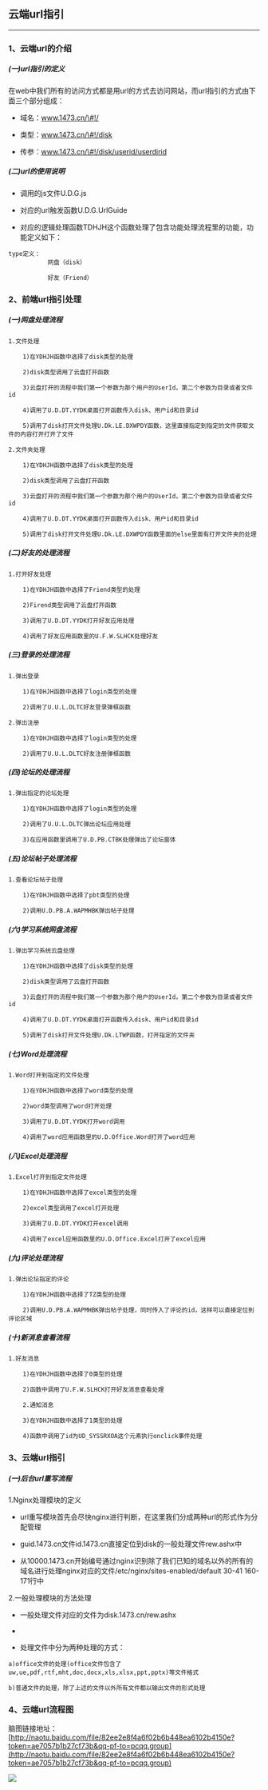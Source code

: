 ## 云端url指引

---

### 1、云端url的介绍

##### \(一\)url指引的定义

在web中我们所有的访问方式都是用url的方式去访问网站，而url指引的方式由下面三个部分组成：

* 域名：www.1473.cn/\#!/

* 类型：www.1473.cn/\#!/disk

* 传参：www.1473.cn/\#!/disk/userid/userdirid

##### \(二\)url的使用说明

* 调用的js文件U.D.G.js

* 对应的url触发函数U.D.G.UrlGuide

* 对应的逻辑处理函数TDHJH这个函数处理了包含功能处理流程里的功能，功能定义如下：

```
type定义：
           网盘（disk）

           好友（Friend）
```

### 2、前端url指引处理

##### \(一\)网盘处理流程

```
1.文件处理

    1)在YDHJH函数中选择了disk类型的处理

    2)disk类型调用了云盘打开函数

    3)云盘打开的流程中我们第一个参数为那个用户的UserId，第二个参数为目录或者文件id

    4)调用了U.D.DT.YYDK桌面打开函数传入disk、用户id和目录id

    5)调用了disk打开文件处理U.Dk.LE.DXWPDY函数，这里直接指定到指定的文件获取文件的内容打开打开了文件
```

```
2.文件夹处理

    1)在YDHJH函数中选择了disk类型的处理

    2)disk类型调用了云盘打开函数

    3)云盘打开的流程中我们第一个参数为那个用户的UserId，第二个参数为目录或者文件id

    4)调用了U.D.DT.YYDK桌面打开函数传入disk、用户id和目录id

    5)调用了disk打开文件处理U.Dk.LE.DXWPDY函数里面的else里面有打开文件夹的处理
```

##### \(二\)好友的处理流程

```
1.打开好友处理

    1)在YDHJH函数中选择了Friend类型的处理

    2)Firend类型调用了云盘打开函数

    3)调用了U.D.DT.YYDK打开好友应用处理

    4)调用了好友应用函数里的U.F.W.SLHCK处理好友
```

##### \(三\)登录的处理流程

```
1.弹出登录

    1)在YDHJH函数中选择了login类型的处理

    2)调用了U.U.L.DLTC好友登录弹框函数
```

```
2.弹出注册

    1)在YDHJH函数中选择了login类型的处理

    2)调用了U.U.L.DLTC好友注册弹框函数
```

##### \(四\)论坛的处理流程

```
1.弹出指定的论坛处理

    1)在YDHJH函数中选择了login类型的处理

    2)调用了U.U.L.DLTC弹出论坛应用处理

    3)在应用函数里调用了U.D.PB.CTBK处理弹出了论坛窗体
```

##### \(五\)论坛帖子处理流程

```
1.查看论坛帖子处理

    1)在YDHJH函数中选择了pbt类型的处理

    2)调用U.D.PB.A.WAPMHBK弹出帖子处理
```

##### \(六\)学习系统网盘流程

```
1.弹出学习系统云盘处理

    1)在YDHJH函数中选择了disk类型的处理

    2)disk类型调用了云盘打开函数

    3)云盘打开的流程中我们第一个参数为那个用户的UserId，第二个参数为目录或者文件id

    4)调用了U.D.DT.YYDK桌面打开函数传入disk、用户id和目录id

    5)调用了disk打开文件处理U.Dk.LTWP函数，打开指定的文件夹
```

##### \(七\)Word处理流程

```
1.Word打开到指定的文件处理

    1)在YDHJH函数中选择了word类型的处理

    2)word类型调用了word打开处理

    3)调用了U.D.DT.YYDK打开word调用

    4)调用了word应用函数里的U.D.Office.Word打开了word应用
```

##### \(八\)Excel处理流程

```
1.Excel打开到指定文件处理

    1)在YDHJH函数中选择了excel类型的处理

    2)excel类型调用了excel打开处理

    3)调用了U.D.DT.YYDK打开excel调用

    4)调用了excel应用函数里的U.D.Office.Excel打开了excel应用
```

##### \(九\)评论处理流程

```
1.弹出论坛指定的评论

    1)在YDHJH函数中选择了TZ类型的处理

    2)调用U.D.PB.A.WAPMHBK弹出帖子处理，同时传入了评论的id，这样可以直接定位到评论区域
```

##### \(十\)新消息查看流程

```
1.好友消息

    1)在YDHJH函数中选择了0类型的处理

    2)函数中调用了U.F.W.SLHCK打开好友消息查看处理

    2.通知消息

    3)在YDHJH函数中选择了1类型的处理

    4)函数中调用了id为UD_SYSSRXOA这个元素执行onclick事件处理
```

### 3、云端url指引

##### \(一\)后台url重写流程

1.Nginx处理模块的定义

* url重写模块首先会尽快nginx进行判断，在这里我们分成两种url的形式作为分配管理

* guid.1473.cn文件id.1473.cn直接定位到disk的一般处理文件rew.ashx中

* 从10000.1473.cn开始编号通过nginx识别除了我们已知的域名以外的所有的域名进行处理nginx对应的文件/etc/nginx/sites-enabled/default 30-41 160-171行中

2.一般处理模块的方法处理

* 一般处理文件对应的文件为disk.1473.cn/rew.ashx

* 
* 处理文件中分为两种处理的方式：

```
a)office文件的处理(office文件包含了uw,ue,pdf,rtf,mht,doc,docx,xls,xlsx,ppt,pptx)等文件格式

b)普通文件的处理，除了上述的文件以外所有文件都以输出文件的形式处理
```

### 4、云端url流程图

脑图链接地址：[http://naotu.baidu.com/file/82ee2e8f4a6f02b6b448ea6102b4150e?token=ae7057b1b27cf73b&qq-pf-to=pcqq.group](http://naotu.baidu.com/file/82ee2e8f4a6f02b6b448ea6102b4150e?token=ae7057b1b27cf73b&qq-pf-to=pcqq.group)

![](/Image/image103.png)

